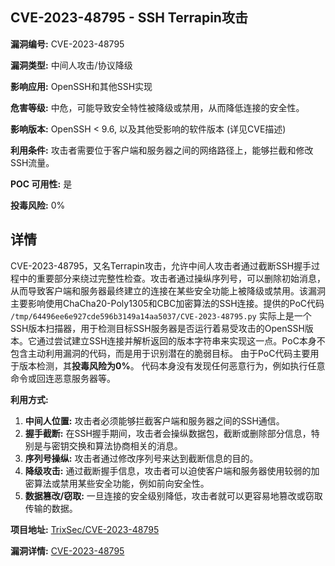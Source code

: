 ## CVE-2023-48795 - SSH Terrapin攻击

**漏洞编号:** CVE-2023-48795

**漏洞类型:** 中间人攻击/协议降级

**影响应用:** OpenSSH和其他SSH实现

**危害等级:** 中危，可能导致安全特性被降级或禁用，从而降低连接的安全性。

**影响版本:** OpenSSH < 9.6, 以及其他受影响的软件版本 (详见CVE描述)

**利用条件:** 攻击者需要位于客户端和服务器之间的网络路径上，能够拦截和修改SSH流量。

**POC 可用性:** 是

**投毒风险:** 0%

## 详情

CVE-2023-48795，又名Terrapin攻击，允许中间人攻击者通过截断SSH握手过程中的重要部分来绕过完整性检查。攻击者通过操纵序列号，可以删除初始消息，从而导致客户端和服务器最终建立的连接在某些安全功能上被降级或禁用。该漏洞主要影响使用ChaCha20-Poly1305和CBC加密算法的SSH连接。提供的PoC代码 `/tmp/64496ee6e927cde596b3149a14aa5037/CVE-2023-48795.py` 实际上是一个SSH版本扫描器，用于检测目标SSH服务器是否运行着易受攻击的OpenSSH版本。它通过尝试建立SSH连接并解析返回的版本字符串来实现这一点。PoC本身不包含主动利用漏洞的代码，而是用于识别潜在的脆弱目标。 由于PoC代码主要用于版本检测，其**投毒风险为0%**。 代码本身没有发现任何恶意行为，例如执行任意命令或回连恶意服务器等。

**利用方式:**
1.  **中间人位置:** 攻击者必须能够拦截客户端和服务器之间的SSH通信。
2.  **握手截断:** 在SSH握手期间，攻击者会操纵数据包，截断或删除部分信息，特别是与密钥交换和算法协商相关的消息。
3.  **序列号操纵:**  攻击者通过修改序列号来达到截断信息的目的。
4.  **降级攻击:**  通过截断握手信息，攻击者可以迫使客户端和服务器使用较弱的加密算法或禁用某些安全功能，例如前向安全性。
5.  **数据篡改/窃取:**  一旦连接的安全级别降低，攻击者就可以更容易地篡改或窃取传输的数据。

**项目地址:** [TrixSec/CVE-2023-48795](https://github.com/TrixSec/CVE-2023-48795)

**漏洞详情:** [CVE-2023-48795](https://nvd.nist.gov/vuln/detail/CVE-2023-48795)